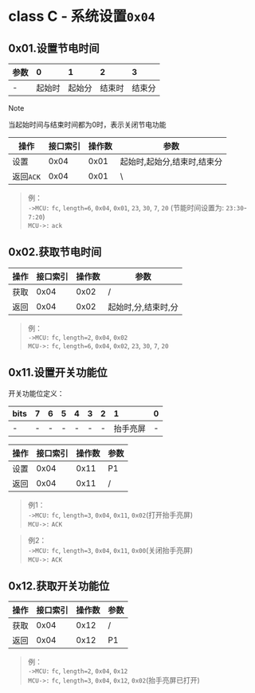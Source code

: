 # class C - 系统设置`0x04`



## 0x01.设置节电时间

| 参数 | 0      | 1      | 2      | 3      |
| :--- | :----- | :----- | :----- | :----- |
| -    | 起始时 | 起始分 | 结束时 | 结束分 |

> [!NOTE]
> 当起始时间与结束时间都为0时，表示关闭节电功能

| 操作 | 接口索引 | 操作数  | 参数   |
| ---- | ---- | ---- | ---- |
| 设置 | 0x04 | 0x01 | 起始时,起始分,结束时,结束分 |
| 返回`ACK` | 0x04 | 0x01 | \ |

> 例：  
> `->MCU:` `fc`, `length=6`, `0x04`, `0x01`, `23`, `30`, `7`, `20`  (节能时间设置为: `23:30`-`7:20`)  
> `MCU->:` `ack`  



## 0x02.获取节电时间

| 操作 | 接口索引 | 操作数  | 参数   |
| ---- | ---- | ---- | ---- |
| 获取 | 0x04 | 0x02 | / |
| 返回 | 0x04 | 0x02 | 起始时,分,结束时,分 |

> 例：  
> `->MCU:` `fc`, `length=2`, `0x04`, `0x02`  
> `MCU->:` `fc`, `length=6`, `0x04`, `0x02`, `23`, `30`, `7`, `20`  



## 0x11.设置开关功能位

开关功能位定义：

| bits | 7    | 6    | 5    | 4    | 3    | 2    | 1        | 0    |
| :--- | :--- | :--- | :--- | :--- | :--- | :--- | :------- | :--- |
| -    | -    | -    | -    | -    | -    | -    | 抬手亮屏 | -    |

| 操作 | 接口索引 | 操作数 | 参数 |
| ---- | -------- | ------ | ---- |
| 设置 | 0x04     | 0x11   | P1   |
| 返回 | 0x04     | 0x11   | /    |

> 例1：  
> `->MCU:` `fc`, `length=3`, `0x04`, `0x11`, `0x02`(打开抬手亮屏)  
> `MCU->:` `ACK`  

> 例2：  
> `->MCU:` `fc`, `length=3`, `0x04`, `0x11`, `0x00`(关闭抬手亮屏)  
> `MCU->:` `ACK`  

## 0x12.获取开关功能位

| 操作 | 接口索引 | 操作数 | 参数 |
| ---- | -------- | ------ | ---- |
| 获取 | 0x04     | 0x12   | /    |
| 返回 | 0x04     | 0x12   | P1   |

> 例：  
> `->MCU:` `fc`, `length=2`, `0x04`, `0x12`  
> `MCU->:` `fc`, `length=3`, `0x04`, `0x12`, `0x02`(抬手亮屏已打开)
